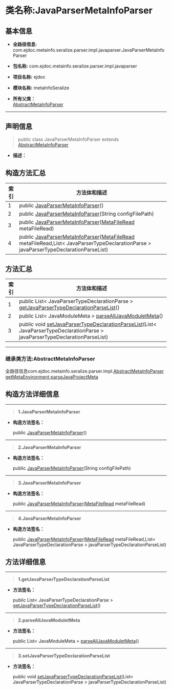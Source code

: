 # 类名称:JavaParserMetaInfoParser

## 基本信息

* **全路径信息:** com.ejdoc.metainfo.seralize.parser.impl.javaparser.JavaParserMetaInfoParser
* **包名称:** com.ejdoc.metainfo.seralize.parser.impl.javaparser
* **项目名称:** ejdoc
* **模块名称:** metaInfoSeralize





* **所有父类：**  
[AbstractMetaInfoParser](/metaInfoSeralize/com/ejdoc/metainfo/seralize/parser/impl/AbstractMetaInfoParser.md)



---

## 声明信息
> public class JavaParserMetaInfoParser extends [AbstractMetaInfoParser](/metaInfoSeralize/com/ejdoc/metainfo/seralize/parser/impl/AbstractMetaInfoParser.md)     


* **描述：** 

  







## 构造方法汇总

|   索引  |    方法体和描述   |
| ---- | ---- |
|1|public  [JavaParserMetaInfoParser](#innerlink-javaparsermetainfoparser)()   <br/>|
|2|public  [JavaParserMetaInfoParser](#innerlink-javaparsermetainfoparser-javalangstring)(String configFilePath)   <br/>|
|3|public  [JavaParserMetaInfoParser](#innerlink-javaparsermetainfoparser-comejdocmetainfoseralizeresourcemetafileread)([MetaFileRead](/metaInfoSeralize/com/ejdoc/metainfo/seralize/resource/MetaFileRead.md) metaFileRead)   <br/>|
|4|public  [JavaParserMetaInfoParser](#innerlink-javaparsermetainfoparser-comejdocmetainfoseralizeresourcemetafileread-javautillist)([MetaFileRead](/metaInfoSeralize/com/ejdoc/metainfo/seralize/resource/MetaFileRead.md) metaFileRead,List< JavaParserTypeDeclarationParse > javaParserTypeDeclarationParseList)   <br/>|

## 方法汇总

|   索引  |    方法体和描述   |
| ---- | ---- |
|1|public List< JavaParserTypeDeclarationParse > [getJavaParserTypeDeclarationParseList](#innerlink-getjavaparsertypedeclarationparselist)()   <br/>|
|2|public List< JavaModuleMeta > [parseAllJavaModuletMeta](#innerlink-parsealljavamoduletmeta)()   <br/>|
|3|public void [setJavaParserTypeDeclarationParseList](#innerlink-setjavaparsertypedeclarationparselist-javautillist)(List< JavaParserTypeDeclarationParse > javaParserTypeDeclarationParseList)   <br/>|


---
### 继承类方法:AbstractMetaInfoParser

全路径信息com.ejdoc.metainfo.seralize.parser.impl.[AbstractMetaInfoParser](/metaInfoSeralize/com/ejdoc/metainfo/seralize/parser/impl/AbstractMetaInfoParser.md)  
[getMetaEnvironment](/metaInfoSeralize/com/ejdoc/metainfo/seralize/parser/impl/AbstractMetaInfoParser.md#getMetaEnvironment),[parseJavaProjectMeta](/metaInfoSeralize/com/ejdoc/metainfo/seralize/parser/impl/AbstractMetaInfoParser.md#parseJavaProjectMeta)





## 构造方法详细信息

---
> **1.<span id="innerlink-javaparsermetainfoparser">JavaParserMetaInfoParser</span>**

* **构造方法签名：** 

  public  [JavaParserMetaInfoParser](#javaparsermetainfoparser)()   






---
> **2.<span id="innerlink-javaparsermetainfoparser-javalangstring">JavaParserMetaInfoParser</span>**

* **构造方法签名：** 

  public  [JavaParserMetaInfoParser](#javaparsermetainfoparser-javalangstring)(String configFilePath)   






---
> **3.<span id="innerlink-javaparsermetainfoparser-comejdocmetainfoseralizeresourcemetafileread">JavaParserMetaInfoParser</span>**

* **构造方法签名：** 

  public  [JavaParserMetaInfoParser](#javaparsermetainfoparser-comejdocmetainfoseralizeresourcemetafileread)([MetaFileRead](/metaInfoSeralize/com/ejdoc/metainfo/seralize/resource/MetaFileRead.md) metaFileRead)   






---
> **4.<span id="innerlink-javaparsermetainfoparser-comejdocmetainfoseralizeresourcemetafileread-javautillist">JavaParserMetaInfoParser</span>**

* **构造方法签名：** 

  public  [JavaParserMetaInfoParser](#javaparsermetainfoparser-comejdocmetainfoseralizeresourcemetafileread-javautillist)([MetaFileRead](/metaInfoSeralize/com/ejdoc/metainfo/seralize/resource/MetaFileRead.md) metaFileRead,List< JavaParserTypeDeclarationParse > javaParserTypeDeclarationParseList)   







## 方法详细信息

---
> **1.<span id="innerlink-getjavaparsertypedeclarationparselist">getJavaParserTypeDeclarationParseList</span>**

* **方法签名：** 

  public List< JavaParserTypeDeclarationParse > [getJavaParserTypeDeclarationParseList](#getjavaparsertypedeclarationparselist)()   







---
> **2.<span id="innerlink-parsealljavamoduletmeta">parseAllJavaModuletMeta</span>**

* **方法签名：** 

  public List< JavaModuleMeta > [parseAllJavaModuletMeta](#parsealljavamoduletmeta)()   







---
> **3.<span id="innerlink-setjavaparsertypedeclarationparselist-javautillist">setJavaParserTypeDeclarationParseList</span>**

* **方法签名：** 

  public void [setJavaParserTypeDeclarationParseList](#setjavaparsertypedeclarationparselist-javautillist)(List< JavaParserTypeDeclarationParse > javaParserTypeDeclarationParseList)   







